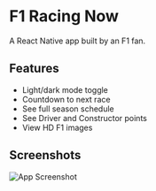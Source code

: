 # F1 Racing Now

A React Native app built by an F1 fan.

## Features

- Light/dark mode toggle
- Countdown to next race
- See full season schedule
- See Driver and Constructor points
- View HD F1 images

## Screenshots

![App Screenshot](https://via.placeholder.com/468x300?text=App+Screenshot+Here)
